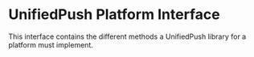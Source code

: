 # UnifiedPush Platform Interface

This interface contains the different methods a UnifiedPush library for a platform must implement.


